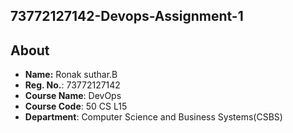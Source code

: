 ## 73772127142-Devops-Assignment-1

## About

- **Name:** Ronak suthar.B
- **Reg. No.**: 73772127142
- **Course Name**: DevOps
- **Course Code**: 50 CS L15
- **Department**: Computer Science and Business Systems(CSBS)
